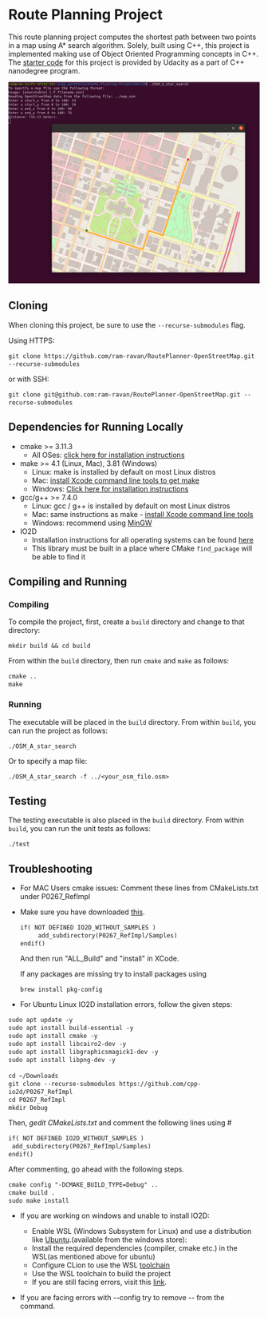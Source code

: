 # Route Planning Project

This route planning project computes the shortest path between two points in a map using A* search algorithm. Solely, built using C++, this project is implemented making use of Object Oriented Programming concepts in C++. The [starter code](https://github.com/udacity/CppND-Route-Planning-Project) for this project is provided by Udacity as a part of C++ nanodegree program.

<!-- <img src="OpenStreetMap.png" width="600" height="450" /> -->

<img src="OpenStreetMap.png"/>

## Cloning

When cloning this project, be sure to use the `--recurse-submodules` flag. 

Using HTTPS:
```
git clone https://github.com/ram-ravan/RoutePlanner-OpenStreetMap.git --recurse-submodules
```
or with SSH:
```
git clone git@github.com:ram-ravan/RoutePlanner-OpenStreetMap.git --recurse-submodules
```

## Dependencies for Running Locally
* cmake >= 3.11.3
  * All OSes: [click here for installation instructions](https://cmake.org/install/)
* make >= 4.1 (Linux, Mac), 3.81 (Windows)
  * Linux: make is installed by default on most Linux distros
  * Mac: [install Xcode command line tools to get make](https://developer.apple.com/xcode/features/)
  * Windows: [Click here for installation instructions](http://gnuwin32.sourceforge.net/packages/make.htm)
* gcc/g++ >= 7.4.0
  * Linux: gcc / g++ is installed by default on most Linux distros
  * Mac: same instructions as make - [install Xcode command line tools](https://developer.apple.com/xcode/features/)
  * Windows: recommend using [MinGW](http://www.mingw.org/)
* IO2D
  * Installation instructions for all operating systems can be found [here](https://github.com/cpp-io2d/P0267_RefImpl/blob/master/BUILDING.md)
  * This library must be built in a place where CMake `find_package` will be able to find it
 

## Compiling and Running

### Compiling
To compile the project, first, create a `build` directory and change to that directory:
```
mkdir build && cd build
```
From within the `build` directory, then run `cmake` and `make` as follows:
```
cmake ..
make
```
### Running
The executable will be placed in the `build` directory. From within `build`, you can run the project as follows:
```
./OSM_A_star_search
```
Or to specify a map file:
```
./OSM_A_star_search -f ../<your_osm_file.osm>
```

## Testing

The testing executable is also placed in the `build` directory. From within `build`, you can run the unit tests as follows:
```
./test
```

## Troubleshooting

* For MAC Users cmake issues: Comment these lines from CMakeLists.txt under P0267_RefImpl

* Make sure you have downloaded [this](https://github.com/cpp-io2d/P0267_RefImpl/blob/master/BUILDING.md#xcode-and-libc).

    ```
    if( NOT DEFINED IO2D_WITHOUT_SAMPLES )
	     add_subdirectory(P0267_RefImpl/Samples)
    endif()
    ```
    And then run "ALL_Build" and "install" in XCode.
    
    If any packages are missing try to install packages using 
    ```
    brew install pkg-config
    ```

 * For Ubuntu Linux IO2D installation errors, follow the given steps:

```
sudo apt update -y
sudo apt install build-essential -y 
sudo apt install cmake -y 
sudo apt install libcairo2-dev -y 
sudo apt install libgraphicsmagick1-dev -y 
sudo apt install libpng-dev -y
  
cd ~/Downloads 
git clone --recurse-submodules https://github.com/cpp-io2d/P0267_RefImpl
cd P0267_RefImpl
mkdir Debug
```

Then, _gedit CMakeLists.txt_ and comment the following lines using #

```
if( NOT DEFINED IO2D_WITHOUT_SAMPLES )
 add_subdirectory(P0267_RefImpl/Samples)
endif()
```

After commenting, go ahead with the following steps.

``` cd Debug
cmake config "-DCMAKE_BUILD_TYPE=Debug" ..
cmake build .
sudo make install 
```
     
 * If you are working on windows and unable to install IO2D:
      * Enable WSL (Windows Subsystem for Linux) and use a distribution like [Ubuntu](https://ubuntu.com/wsl).(available from the windows store): 
      * Install the required dependencies (compiler, cmake etc.) in the WSL(as mentioned above for ubuntu)
      * Configure CLion to use the WSL [toolchain](https://www.jetbrains.com/help/clion/how-to-use-wsl-development-environment-in-product.html#wsl-tooclhain)
      * Use the WSL toolchain to build the project
      * If you are still facing errors, visit this [link](https://github.com/udacity/CppND-Route-Planning-Project/issues/9).
     

* If you are facing errors with --config try to remove -- from the command.


